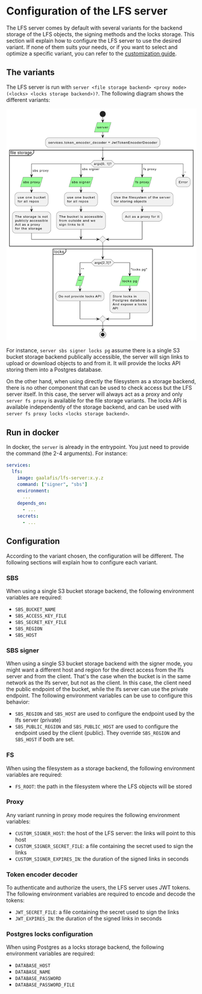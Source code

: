 # Configuration of the LFS server

The LFS server comes by default with several variants for the backend storage of the LFS objects, the signing methods and the locks storage. This section will explain how to configure the LFS server to use the desired variant. If none of them suits your needs, or if you want to select and optimize a specific variant, you can refer to the [customization guide](customization-guide.md).

## The variants

The LFS server is run with `server <file storage backend> <proxy mode> (<locks> <locks storage backend>)?`. The following diagram shows the different variants:

![Variants](diagrams/cli.png)

For instance, `server sbs signer locks pg` assume there is a single S3 bucket storage backend publically accessible, the server will sign links to upload or download objects to and from it. It will provide the locks API storing them into a Postgres database.

On the other hand, when using directly the filesystem as a storage backend, there is no other component that can be used to check access but the LFS server itself. In this case, the server will always act as a proxy and only `server fs proxy` is available for the file storage variants. The locks API is available independently of the storage backend, and can be used with `server fs proxy locks <locks storage backend>`.

## Run in docker

In docker, the `server` is already in the entrypoint. You just need to provide the command (the 2-4 arguments). For instance: 

```yaml
services:
  lfs: 
    image: gaalafis/lfs-server:x.y.z
    command: ["signer", "sbs"]
    environment:
      ...
    depends_on:
      - ...
    secrets:
      - ...
```

## Configuration

According to the variant chosen, the configuration will be different. The following sections will explain how to configure each variant.

### SBS

When using a single S3 bucket storage backend, the following environment variables are required:

- `SBS_BUCKET_NAME`
- `SBS_ACCESS_KEY_FILE`
- `SBS_SECRET_KEY_FILE`
- `SBS_REGION`
- `SBS_HOST`

### SBS signer

When using a single S3 bucket storage backend with the signer mode, you might want a different host and region for the direct access from the lfs server and from the client. That's the case when the bucket is in the same network as the lfs server, but not as the client. In this case, the client need the public endpoint of the bucket, while the lfs server can use the private endpoint. The following environment variables can be use to configure this behavior:

- `SBS_REGION` and `SBS_HOST` are used to configure the endpoint used by the lfs server (private)
- `SBS_PUBLIC_REGION` and `SBS_PUBLIC_HOST` are used to configure the endpoint used by the client (public). They override `SBS_REGION` and `SBS_HOST` if both are set.

### FS

When using the filesystem as a storage backend, the following environment variables are required:

- `FS_ROOT`: the path in the filesystem where the LFS objects will be stored

### Proxy

Any variant running in proxy mode requires the following environment variables:

- `CUSTOM_SIGNER_HOST`: the host of the LFS server: the links will point to this host
- `CUSTOM_SIGNER_SECRET_FILE`: a file containing the secret used to sign the links
- `CUSTOM_SIGNER_EXPIRES_IN`: the duration of the signed links in seconds

### Token encoder decoder

To authenticate and authorize the users, the LFS server uses JWT tokens. The following environment variables are required to encode and decode the tokens:

- `JWT_SECRET_FILE`: a file containing the secret used to sign the links
- `JWT_EXPIRES_IN`: the duration of the signed links in seconds

### Postgres locks configuration

When using Postgres as a locks storage backend, the following environment variables are required:

- `DATABASE_HOST`
- `DATABASE_NAME`
- `DATABASE_PASSWORD`
- `DATABASE_PASSWORD_FILE`
